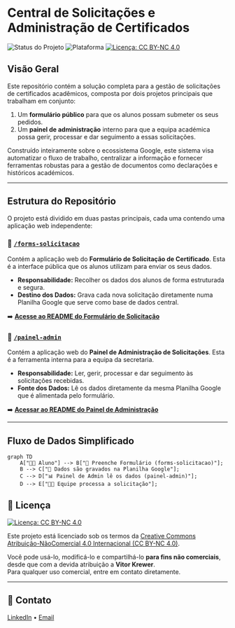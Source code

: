 # Central de Solicitações e Administração de Certificados

![Status do Projeto](https://img.shields.io/badge/status-ativo-success.svg?style=flat-square)
![Plataforma](https://img.shields.io/badge/plataforma-Google%20Workspace-blue.svg?style=flat-square)
[![Licença: CC BY-NC 4.0](https://img.shields.io/badge/licen%C3%A7a-CC%20BY--NC%204.0-blue?style=flat-square)](https://creativecommons.org/licenses/by-nc/4.0/)

## Visão Geral

Este repositório contém a solução completa para a gestão de solicitações de certificados acadêmicos, composta por dois projetos principais que trabalham em conjunto:

1.  Um **formulário público** para que os alunos possam submeter os seus pedidos.
2.  Um **painel de administração** interno para que a equipa académica possa gerir, processar e dar seguimento a essas solicitações.

Construído inteiramente sobre o ecossistema Google, este sistema visa automatizar o fluxo de trabalho, centralizar a informação e fornecer ferramentas robustas para a gestão de documentos como declarações e históricos académicos.

---

## Estrutura do Repositório

O projeto está dividido em duas pastas principais, cada uma contendo uma aplicação web independente:

### 📁 [`/forms-solicitacao`](forms-solicitacao)

Contém a aplicação web do **Formulário de Solicitação de Certificado**. Esta é a interface pública que os alunos utilizam para enviar os seus dados.

* **Responsabilidade:** Recolher os dados dos alunos de forma estruturada e segura.
* **Destino dos Dados:** Grava cada nova solicitação diretamente numa Planilha Google que serve como base de dados central.

➡️ [**Acesse ao README do Formulário de Solicitação**](forms-solicitacao/v02/README.md)

### 📁 [`/painel-admin`](painel-admin)

Contém a aplicação web do **Painel de Administração de Solicitações**. Esta é a ferramenta interna para a equipa da secretaria.

* **Responsabilidade:** Ler, gerir, processar e dar seguimento às solicitações recebidas.
* **Fonte dos Dados:** Lê os dados diretamente da mesma Planilha Google que é alimentada pelo formulário.

➡️ [**Acessar ao README do Painel de Administração**](./painel-admin/README.md)

---

## Fluxo de Dados Simplificado

```mermaid
graph TD
    A["👨‍🎓 Aluno"] --> B["📝 Preenche Formulário (forms-solicitacao)"];
    B --> C["💾 Dados são gravados na Planilha Google"];
    C --> D["📊 Painel de Admin lê os dados (painel-admin)"];
    D --> E["👩‍💼 Equipe processa a solicitação"];
```

## 📄 Licença

[![Licença: CC BY-NC 4.0](https://licensebuttons.net/l/by-nc/4.0/88x31.png)](https://creativecommons.org/licenses/by-nc/4.0/)

Este projeto está licenciado sob os termos da [Creative Commons Atribuição-NãoComercial 4.0 Internacional (CC BY-NC 4.0)](https://creativecommons.org/licenses/by-nc/4.0/).

Você pode usá-lo, modificá-lo e compartilhá-lo **para fins não comerciais**, desde que com a devida atribuição a **Vitor Krewer**.  
Para qualquer uso comercial, entre em contato diretamente.

---

## 🤝 Contato

[LinkedIn](https://www.linkedin.com/in/vitorkrewer) • [Email](mailto:vitormkrewer@gmail.com)

